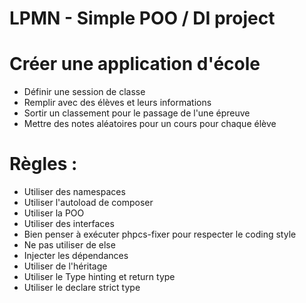 # LPMN - Simple POO / DI project

# Créer une application d'école
- Définir une session de classe
- Remplir avec des élèves et leurs informations
- Sortir un classement pour le passage de l'une épreuve
- Mettre des notes aléatoires pour un cours pour chaque élève

# Règles :
- Utiliser des namespaces
- Utiliser l'autoload de composer
- Utiliser la POO
- Utiliser des interfaces
- Bien penser à exécuter phpcs-fixer pour respecter le coding style
- Ne pas utiliser de else
- Injecter les dépendances
- Utiliser de l'héritage
- Utiliser le Type hinting et return type 
- Utiliser le declare strict type